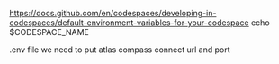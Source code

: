 https://docs.github.com/en/codespaces/developing-in-codespaces/default-environment-variables-for-your-codespace
echo $CODESPACE_NAME

.env file we need to put atlas compass connect url and port